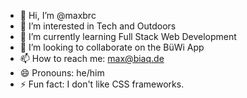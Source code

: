 - 👋 Hi, I’m @maxbrc
- 👀 I’m interested in Tech and Outdoors
- 🌱 I’m currently learning Full Stack Web Development
- 💞️ I’m looking to collaborate on the BüWi App
- 📫 How to reach me: max@biaq.de
- 😄 Pronouns: he/him
- ⚡ Fun fact: I don't like CSS frameworks.

<!---
maxbrc/maxbrc is a ✨ special ✨ repository because its `README.md` (this file) appears on your GitHub profile.
You can click the Preview link to take a look at your changes.
--->
